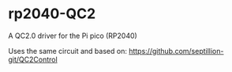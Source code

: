 # rp2040-QC2
A QC2.0 driver for the Pi pico (RP2040)

Uses the same circuit and based on: https://github.com/septillion-git/QC2Control

